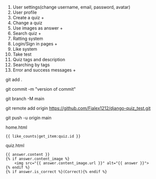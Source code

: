 1. User settings(change username, email, password, avatar)
2. User profile 
3. Create a quiz +
4. Change a quiz
5. Use images as answer +
6. Search quiz +
7. Ratting system
8. Login/Sign in pages +
9. Like system
10. Take test
11. Quiz tags and description
12. Searching by tags
13. Error and success messages +


git add .

git commit -m "version of commit"

git branch -M main

git remote add origin https://github.com/Fialex1212/django-quiz_test.git

git push -u origin main

home.html

    {{ like_counts|get_item:quiz.id }}

quiz.html

    {{ answer.content }}
    {% if answer.content_image %}
        <img src="{{ answer.content_image.url }}" alt="{{ answer }}">
    {% endif %}
    {% if answer.is_correct %}(Correct){% endif %}

